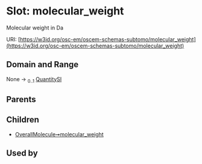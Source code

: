 
# Slot: molecular_weight

Molecular weight in Da

URI: [https://w3id.org/osc-em/oscem-schemas-subtomo/molecular_weight](https://w3id.org/osc-em/oscem-schemas-subtomo/molecular_weight)


## Domain and Range

None &#8594;  <sub>0..1</sub> [QuantitySI](QuantitySI.md)

## Parents


## Children

 *  [OverallMolecule➞molecular_weight](OverallMolecule_molecular_weight.md)

## Used by

